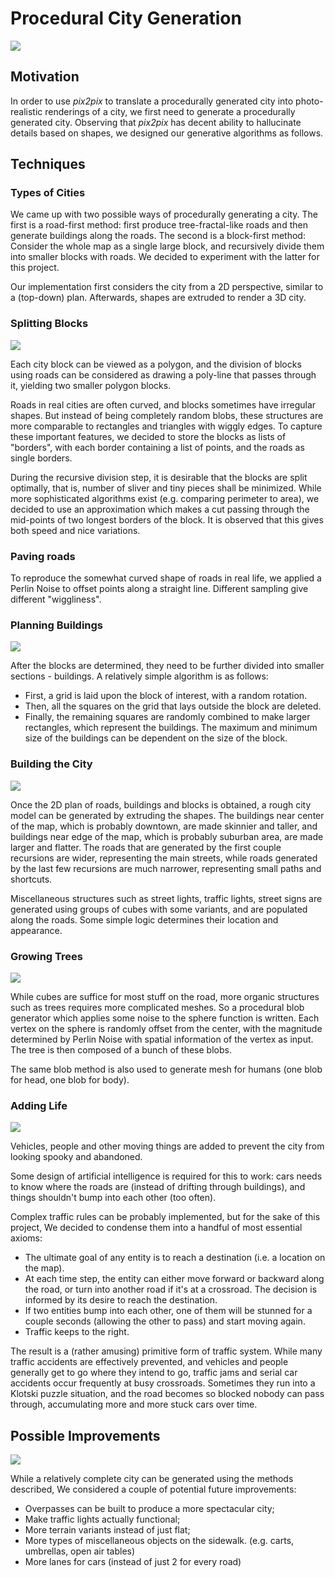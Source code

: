 # Procedural City Generation

![](images/img1.png)


## Motivation

In order to use _pix2pix_ to translate a procedurally generated city into photo-realistic renderings of a city, we first need to generate a procedurally generated city. Observing that _pix2pix_ has decent ability to hallucinate details based on shapes, we designed our generative algorithms as follows.

## Techniques

### Types of Cities

We came up with two possible ways of procedurally generating a city. The first is a road-first method: first produce tree-fractal-like roads and then generate buildings along the roads. The second is a block-first method: Consider the whole map as a single large block, and recursively divide them into smaller blocks with roads. We decided to experiment with the latter for this project.

Our implementation first considers the city from a 2D perspective, similar to a (top-down) plan. Afterwards, shapes are extruded to render a 3D city.

### Splitting Blocks

![](images/img2.png)

Each city block can be viewed as a polygon, and the division of blocks using roads can be considered as drawing a poly-line that passes through it, yielding two smaller polygon blocks.

Roads in real cities are often curved, and blocks sometimes have irregular shapes. But instead of being completely random blobs, these structures are more comparable to rectangles and triangles with wiggly edges. To capture these important features, we decided to store the blocks as lists of "borders", with each border containing a list of points, and the roads as single borders. 

During the recursive division step, it is desirable that the blocks are split optimally, that is, number of sliver and tiny pieces shall be minimized. While more sophisticated algorithms exist (e.g. comparing perimeter to area), we decided to use an approximation which makes a cut passing through the mid-points of two longest borders of the block. It is observed that this gives both speed and nice variations.

### Paving roads

To reproduce the somewhat curved shape of roads in real life, we applied a Perlin Noise to offset points along a straight line. Different sampling give different "wiggliness".


### Planning Buildings

![](images/img3.png)

After the blocks are determined, they need to be further divided into smaller sections - buildings. A relatively simple algorithm is as follows: 

- First, a grid is laid upon the block of interest, with a random rotation. 
- Then, all the squares on the grid that lays outside the block are deleted. 
- Finally, the remaining squares are randomly combined to make larger rectangles, which represent the buildings. The maximum and minimum size of the buildings can be dependent on the size of the block.


### Building the City

![](images/img4.png)

Once the 2D plan of roads, buildings and blocks is obtained, a rough city model can be generated by extruding the shapes. The buildings near center of the map, which is probably downtown, are made skinnier and taller, and buildings near edge of the map, which is probably suburban area, are made larger and flatter. The roads that are generated by the first couple recursions are wider, representing the main streets, while roads generated by the last few recursions are much narrower, representing small paths and shortcuts.

Miscellaneous structures such as street lights, traffic lights, street signs are generated using groups of cubes with some variants, and are populated along the roads. Some simple logic determines their location and appearance.

### Growing Trees

![](images/img5.png)

While cubes are suffice for most stuff on the road, more organic structures such as trees requires more complicated meshes. So a procedural blob generator which applies some noise to the sphere function is written. Each vertex on the sphere is randomly offset from the center, with the magnitude determined by Perlin Noise with spatial information of the vertex as input. The tree is then composed of a bunch of these blobs.

The same blob method is also used to generate mesh for humans (one blob for head, one blob for body).

### Adding Life

![](images/img6.png)

Vehicles, people and other moving things are added to prevent the city from looking spooky and abandoned.

Some design of artificial intelligence is required for this to work: cars needs to know where the roads are (instead of drifting through buildings), and things shouldn't bump into each other (too often).

Complex traffic rules can be probably implemented, but for the sake of this project, We decided to condense them into a handful of most essential axioms:

- The ultimate goal of any entity is to reach a destination (i.e. a location on the map).
- At each time step, the entity can either move forward or backward along the road, or turn into another road if it's at a crossroad. The decision is informed by its desire to reach the destination.
- If two entities bump into each other, one of them will be stunned for a couple seconds (allowing the other to pass) and start moving again.
- Traffic keeps to the right.

The result is a (rather amusing) primitive form of traffic system. While many traffic accidents are effectively prevented, and vehicles and people generally get to go where they intend to go, traffic jams and serial car accidents occur frequently at busy crossroads. Sometimes they run into a Klotski puzzle situation, and the road becomes so blocked nobody can pass through, accumulating more and more stuck cars over time.

## Possible Improvements

![](images/img7.png)

While a relatively complete city can be generated using the methods described, We considered a couple of potential future improvements:

- Overpasses can be built to produce a more spectacular city;
- Make traffic lights actually functional;
- More terrain variants instead of just flat;
- More types of miscellaneous objects on the sidewalk. (e.g. carts, umbrellas, open air tables)
- More lanes for cars (instead of just 2 for every road)